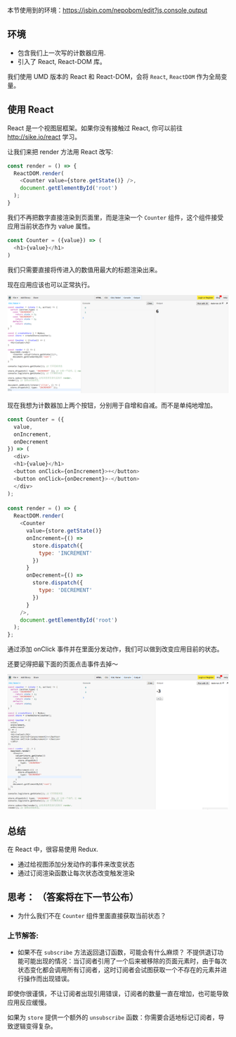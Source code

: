 <div class="dplayer-container">
  <div
    id="dplayer"
    class="dplayer"
    style="margin-bottom: 20px;"
    data-id="[08] React 的计数器示例"
    data-video="http://o71w1wc99.bkt.clouddn.com/08.mp4"
    data-subtitle="./sub/08.vtt?v0.0.1"
    data-cover="http://o71w1wc99.bkt.clouddn.com/08.jpg?v0.0.1"
  ></div>
</div>

<style>{% include "./css/dplayer.css" %}</style>
<script defer src="./js/DPlayer.min.js"></script>
<script defer src="./js/dplayer.js"></script>

本节使用到的环境：https://jsbin.com/nepobom/edit?js,console,output

## 环境

- 包含我们上一次写的计数器应用.
- 引入了 React, React-DOM 库。

我们使用 UMD 版本的 React 和 React-DOM，会将 `React`, `ReactDOM` 作为全局变量。

## 使用 React

React 是一个视图层框架。如果你没有接触过 React, 你可以前往 http://sike.io/react 学习。

让我们来把 render 方法用 React 改写:

```js
const render = () => {
  ReactDOM.render(
    <Counter value={store.getState()} />,
    document.getElementById('root')
  );
}
```
我们不再把数字直接渲染到页面里，而是渲染一个 `Counter` 组件，这个组件接受应用当前状态作为 value 属性。

```js
const Counter = ({value}) => (
  <h1>{value}</h1>
)
```
我们只需要直接将传进入的数值用最大的标题渲染出来。

现在应用应该也可以正常执行。

![counter demo screenshot 1][Lesson-8_Counter-screenshot-1]

现在我想为计数器加上两个按钮，分别用于自增和自减。而不是单纯地增加。

```js
const Counter = ({
  value,
  onIncrement,
  onDecrement
}) => (
  <div>
  <h1>{value}</h1>
  <button onClick={onIncrement}>+</button>
  <button onClick={onDecrement}>-</button>
  </div>
);

const render = () => {
  ReactDOM.render(
    <Counter
      value={store.getState()}
      onIncrement={() =>
        store.dispatch({
          type: 'INCREMENT'           
        })            
      }
      onDecrement={() =>
        store.dispatch({
          type: 'DECREMENT'
        })            
      }
    />,
    document.getElementById('root')
  );
};
```

通过添加 onClick 事件并在里面分发动作，我们可以做到改变应用目前的状态。

还要记得把最下面的页面点击事件去掉～

![counter demo screenshot 2][Lesson-8_Counter-screenshot-2]

## 总结

在 React 中，很容易使用 Redux. 
- 通过给视图添加分发动作的事件来改变状态
- 通过订阅渲染函数让每次状态改变触发渲染

## 思考： （答案将在下一节公布）

- 为什么我们不在 `Counter` 组件里面直接获取当前状态？

### 上节解答:

- 如果不在 `subscribe` 方法返回退订函数，可能会有什么麻烦？
不提供退订功能可能出现的情况：当订阅者引用了一个后来被移除的页面元素时，由于每次状态变化都会调用所有订阅者，这时订阅者会试图获取一个不存在的元素并进行操作而出现错误。

即使你很谨慎，不让订阅者出现引用错误，订阅者的数量一直在增加，也可能导致应用反应缓慢。

如果为 `store` 提供一个额外的 `unsubscribe` 函数：你需要合适地标记订阅者，导致逻辑变得复杂。

[Lesson-8_Counter-screenshot-1]: ./screenshots/Lesson-8_Counter-screenshot-1.png
[Lesson-8_Counter-screenshot-2]: ./screenshots/Lesson-8_Counter-screenshot-2.png
